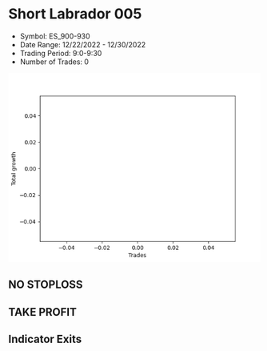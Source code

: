 # Short Labrador 005 
- Symbol: ES_900-930
- Date Range: 12/22/2022 - 12/30/2022
- Trading Period: 9:0-9:30
- Number of Trades: 0

![Plot](ShortLabrador005ES_900-930.png)
## NO STOPLOSS














## TAKE PROFIT











## Indicator Exits

